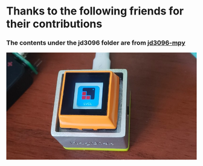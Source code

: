 

# Thanks to the following friends for their contributions

### The contents under the jd3096 folder are from [jd3096-mpy](https://github.![20231004_133339](D:\WorkShop\PROJ\MagicButton\MagiClick-esp32s3\firmware\MicroPython\20231004_133339.jpg)com/jd3096-mpy)

![20231004_133339](20231004_133339.jpg)